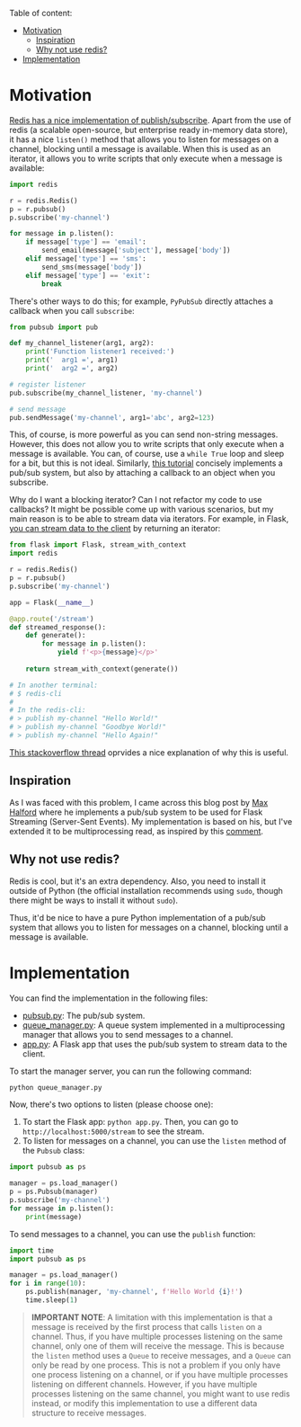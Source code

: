 Table of content:
- [Motivation](#motivation)
  - [Inspiration](#inspiration)
  - [Why not use redis?](#why-not-use-redis)
- [Implementation](#implementation)

# Motivation

[Redis has a nice implementation of publish/subscribe](https://redis-py.readthedocs.io/en/stable/advanced_features.html#publish-subscribe). Apart from the use of redis (a scalable open-source, but enterprise ready in-memory data store), it has a nice `listen()` method that allows you to listen for messages on a channel, blocking until a message is available. When this is used as an iterator, it allows you to write scripts that only execute when a message is available:
```python
import redis

r = redis.Redis()
p = r.pubsub()
p.subscribe('my-channel')

for message in p.listen():
    if message['type'] == 'email':
        send_email(message['subject'], message['body'])
    elif message['type'] == 'sms':
        send_sms(message['body'])
    elif message['type'] == 'exit':
        break
```

There's other ways to do this; for example, `PyPubSub` directly attaches a callback when you call `subscribe`:
```python
from pubsub import pub

def my_channel_listener(arg1, arg2):
    print('Function listener1 received:')
    print('  arg1 =', arg1)
    print('  arg2 =', arg2)

# register listener
pub.subscribe(my_channel_listener, 'my-channel')

# send message
pub.sendMessage('my-channel', arg1='abc', arg2=123)
```

This, of course, is more powerful as you can send non-string messages. However, this does not allow you to write scripts that only execute when a message is available. You can, of course, use a `while True` loop and sleep for a bit, but this is not ideal. Similarly, [this tutorial](https://dev.to/mandrewcito/lazy-pub-sub-python-implementation-3fi8) concisely implements a pub/sub system, but also by attaching a callback to an object when you subscribe.

Why do I want a blocking iterator? Can I not refactor my code to use callbacks? It might be possible come up with various scenarios, but my main reason is to be able to stream data via iterators. For example, in Flask, [you can stream data to the client](https://flask.palletsprojects.com/en/2.3.x/patterns/streaming/) by returning an iterator:

```python
from flask import Flask, stream_with_context
import redis

r = redis.Redis()
p = r.pubsub()
p.subscribe('my-channel')

app = Flask(__name__)

@app.route('/stream')
def streamed_response():
    def generate():
        for message in p.listen():
            yield f'<p>{message}</p>'
    
    return stream_with_context(generate())

# In another terminal:
# $ redis-cli
#
# In the redis-cli:
# > publish my-channel "Hello World!"
# > publish my-channel "Goodbye World!"
# > publish my-channel "Hello Again!"
```

[This stackoverflow thread](https://stackoverflow.com/a/12236019/13837091) oprvides a nice explanation of why this is useful.

## Inspiration

As I was faced with this problem, I came across this blog post by [Max Halford](https://maxhalford.github.io/blog/flask-sse-no-deps/) where he implements a pub/sub system to be used for Flask Streaming (Server-Sent Events). My implementation is based on his, but I've extended it to be multiprocessing read, as inspired by this [comment](https://github.com/MaxHalford/maxhalford.github.io/issues/5#issuecomment-902440289).

## Why not use redis?

Redis is cool, but it's an extra dependency. Also, you need to install it outside of Python (the official installation recommends using `sudo`, though there might be ways to install it without `sudo`).

Thus, it'd be nice to have a pure Python implementation of a pub/sub system that allows you to listen for messages on a channel, blocking until a message is available.

# Implementation

You can find the implementation in the following files:
- [pubsub.py](pubsub.py): The pub/sub system.
- [queue_manager.py](queue_manager.py): A queue system implemented in a multiprocessing manager that allows you to send messages to a channel.
- [app.py](app.py): A Flask app that uses the pub/sub system to stream data to the client.

To start the manager server, you can run the following command:
```bash
python queue_manager.py
```

Now, there's two options to listen (please choose one):

1. To start the Flask app: `python app.py`. Then, you can go to `http://localhost:5000/stream` to see the stream.
2. To listen for messages on a channel, you can use the `listen` method of the `Pubsub` class:

```python
import pubsub as ps

manager = ps.load_manager()
p = ps.Pubsub(manager)
p.subscribe('my-channel')
for message in p.listen():
    print(message)
```

To send messages to a channel, you can use the `publish` function:
```python
import time
import pubsub as ps

manager = ps.load_manager()
for i in range(10):
    ps.publish(manager, 'my-channel', f'Hello World {i}!')
    time.sleep(1)
```

> **IMPORTANT NOTE**: A limitation with this implementation is that a message is received by the first process that calls `listen` on a channel. Thus, if you have multiple processes listening on the same channel, only one of them will receive the message. This is because the `listen` method uses a `Queue` to receive messages, and a `Queue` can only be read by one process. This is not a problem if you only have one process listening on a channel, or if you have multiple processes listening on different channels. However, if you have multiple processes listening on the same channel, you might want to use redis instead, or modify this implementation to use a different data structure to receive messages.